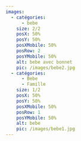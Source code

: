 ```yaml
---
images:
  - catégories:
      - bebe
    size: 2/2
    posX: 50%
    posY: 50%
    posXMobile: 50%
    posRow: 2
    posYMobile: 50%
    alt: bebe avec bonnet
    pic: /images/bebe2.jpg
  - catégories:
      - Bebe
      - Famille
    size: 1/2
    posX: 50%
    posY: 50%
    posXMobile: 50%
    posRow: 1
    posYMobile: 50%
    alt: bebe
    pic: /images/bebe1.jpg
---
```

